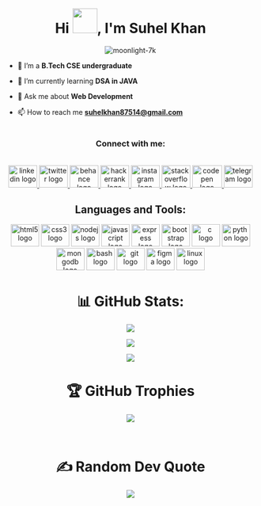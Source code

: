 <h1 align="center">Hi <img src="https://media.tenor.com/Og0XNCa_vo8AAAAi/qoobee-hi.gif" width="50" />, I'm Suhel Khan</h1>


<p align="center"> <img src="https://komarev.com/ghpvc/?username=moonlight-7k&label=Profile%20views&color=0e75b6&style=flat" alt="moonlight-7k"  /> </p>


- 🔭 I’m a **B.Tech CSE undergraduate**

- 🌱 I’m currently learning **DSA in JAVA**

- 💬 Ask me about **Web Development**

- 📫 How to reach me **suhelkhan87514@gmail.com** <br>

# <h3 align="center">Connect with me:</h3>
<br clear="both">

<div align="center">
  <a href="https://www.linkedin.com/in/moonlight-7k" target="_blank">
    <img src="https://raw.githubusercontent.com/maurodesouza/profile-readme-generator/master/src/assets/icons/social/linkedin/default.svg" width="58" height="45" alt="linkedin logo"  />
  </a>
  <a href="https://twitter.com/moonLight7k1" target="_blank">
    <img src="https://raw.githubusercontent.com/maurodesouza/profile-readme-generator/master/src/assets/icons/social/twitter/default.svg" width="58" height="45" alt="twitter logo"  />
  </a>
<!--   <a href="https://discord.com/channels/841990911151046697" target="_blank"> -->
<!--     <img src="https://raw.githubusercontent.com/maurodesouza/profile-readme-generator/master/src/assets/icons/social/discord/default.svg" width="58" height="45" alt="discord logo"  /> -->
  </a>
  <a href="https://www.behance.net/moonlight136
" target="_blank">
    <img src="https://raw.githubusercontent.com/maurodesouza/profile-readme-generator/master/src/assets/icons/social/behance/default.svg" width="58" height="45" alt="behance logo"  />
  </a> 
  <a href="https://www.hackerrank.com/yinyingdark" target="_blank">
    <img src="https://raw.githubusercontent.com/maurodesouza/profile-readme-generator/master/src/assets/icons/social/hackerrank/default.svg" width="58" height="45" alt="hackerrank logo"  />
  </a>
  <a href="https://www.instagram.com/knight_7k" target="_blank">
    <img src="https://raw.githubusercontent.com/maurodesouza/profile-readme-generator/master/src/assets/icons/social/instagram/default.svg" width="58" height="45" alt="instagram logo"  />
  </a>
  <a href="https://stackoverflow.com/users/20071334/suhel-khan" target="_blank">
    <img src="https://raw.githubusercontent.com/maurodesouza/profile-readme-generator/master/src/assets/icons/social/stackoverflow/default.svg" width="58" height="45" alt="stackoverflow logo"  />
  
  <a href="https://codepen.io/moonLight-7k" target="_blank">
    <img src="https://cdn.jsdelivr.net/gh/devicons/devicon/icons/codepen/codepen-plain.svg" height="45" width="60" alt="codepen logo"/>
</a>


  </a>
  <a href="https://t.me/moonLight7k" target="_blank">
    <img src="https://raw.githubusercontent.com/maurodesouza/profile-readme-generator/master/src/assets/icons/social/telegram/default.svg" width="58" height="45" alt="telegram logo"  />
  </a>
</div>


<h2 align="center">Languages and Tools:</h2>
<div align="center">
  <img src="https://cdn.jsdelivr.net/gh/devicons/devicon/icons/html5/html5-original.svg" height="45" width="57" alt="html5 logo"  />
  <img src="https://cdn.jsdelivr.net/gh/devicons/devicon/icons/css3/css3-original.svg" height="45" width="57" alt="css3 logo"  />
  <img src="https://cdn.jsdelivr.net/gh/devicons/devicon/icons/nodejs/nodejs-original.svg" height="45" width="57" alt="nodejs logo"  />
  <img src="https://cdn.jsdelivr.net/gh/devicons/devicon/icons/javascript/javascript-original.svg" height="45" width="57" alt="javascript logo"  />
  <img src="https://cdn.jsdelivr.net/gh/devicons/devicon/icons/express/express-original.svg" height="45" width="57" alt="express logo"  />
  <img src="https://cdn.jsdelivr.net/gh/devicons/devicon/icons/bootstrap/bootstrap-original.svg" height="45" width="57" alt="bootstrap logo"  />
<!--   <img src="https://cdn.jsdelivr.net/gh/devicons/devicon/icons/npm/npm-original-wordmark.svg" height="45" width="57" alt="npm logo"  /> -->
  <img src="https://cdn.jsdelivr.net/gh/devicons/devicon/icons/c/c-original.svg" height="45" width="57" alt="c logo"  />
  <img src="https://cdn.jsdelivr.net/gh/devicons/devicon/icons/python/python-original.svg" height="45" width="57" alt="python logo"  />
  <img src="https://cdn.jsdelivr.net/gh/devicons/devicon/icons/mongodb/mongodb-original.svg" height="45" width="57" alt="mongodb logo"  />
<!--   <img src="https://cdn.jsdelivr.net/gh/devicons/devicon/icons/digitalocean/digitalocean-original.svg" height="45" width="57" alt="digitalocean logo"  /> -->
  <img src="https://cdn.jsdelivr.net/gh/devicons/devicon/icons/bash/bash-original.svg" height="45" width="57" alt="bash logo"  />
  <img src="https://cdn.jsdelivr.net/gh/devicons/devicon/icons/git/git-original.svg" height="45" width="57" alt="git logo"  />
  <img src="https://cdn.jsdelivr.net/gh/devicons/devicon/icons/figma/figma-original.svg" height="45" width="57" alt="figma logo"  />
  <img src="https://cdn.jsdelivr.net/gh/devicons/devicon/icons/linux/linux-original.svg" height="45" width="57" alt="linux logo"  />
</div>

<div align="center" display="flex">

# 📊 GitHub Stats:
![](https://github-readme-streak-stats.herokuapp.com/?user=moonLight-7k&theme=dark&hide_border=false)<br/>
  
![](https://github-readme-stats.vercel.app/api?username=moonLight-7k&theme=dark&hide_border=false&include_all_commits=true&count_private=true)<br/>
  
![](https://github-readme-stats.vercel.app/api/top-langs/?username=moonLight-7k&theme=dark&hide_border=false&include_all_commits=true&count_private=true&layout=compact)
</div>


<div align="center">
  
# 🏆 GitHub Trophies
![](https://github-profile-trophy.vercel.app/?username=moonLight-7k&theme=radical&no-frame=false&no-bg=true&margin-w=4)
</div>

<br clear="both">

<div align="center">

# ✍️ Random Dev Quote
![    ](https://quotes-github-readme.vercel.app/api?type=horizontal&theme=tokyonight&width=600)
</div>
